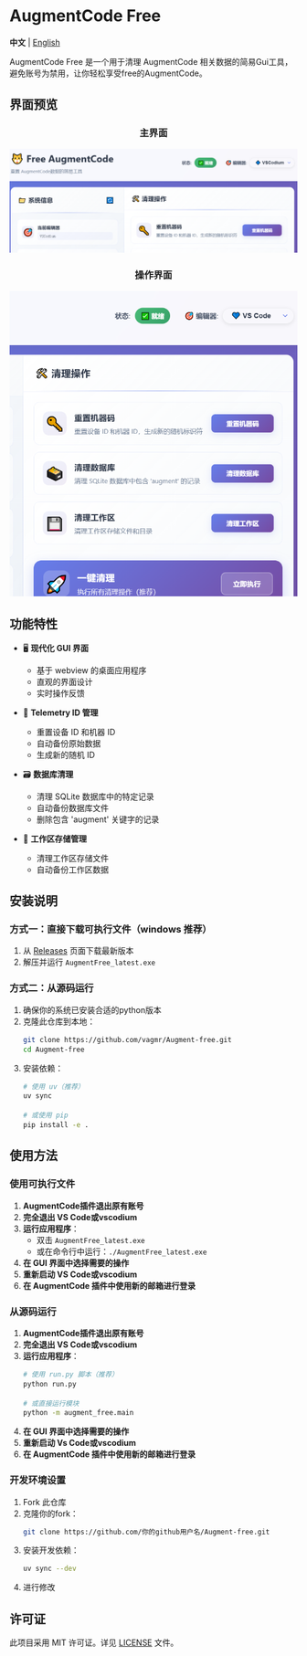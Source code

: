 # AugmentCode Free

**中文** | [English](README_EN.md)

AugmentCode Free 是一个用于清理 AugmentCode 相关数据的简易Gui工具，避免账号为禁用，让你轻松享受free的AugmentCode。

## 界面预览

<div align="center">

### 主界面
![主界面](docs/ui2.png)

### 操作界面
![操作界面](docs/ui.png)

</div>

## 功能特性

- 🖥️ **现代化 GUI 界面**
  - 基于 webview 的桌面应用程序
  - 直观的界面设计
  - 实时操作反馈

- 📝 **Telemetry ID 管理**
  - 重置设备 ID 和机器 ID
  - 自动备份原始数据
  - 生成新的随机 ID

- 🗃️ **数据库清理**
  - 清理 SQLite 数据库中的特定记录
  - 自动备份数据库文件
  - 删除包含 'augment' 关键字的记录

- 💾 **工作区存储管理**
  - 清理工作区存储文件
  - 自动备份工作区数据


## 安装说明

### 方式一：直接下载可执行文件（windows 推荐）

1. 从 [Releases](https://github.com/vagmr/Augment-free/releases) 页面下载最新版本
2. 解压并运行 `AugmentFree_latest.exe`

### 方式二：从源码运行

1. 确保你的系统已安装合适的python版本
2. 克隆此仓库到本地：
   ```bash
   git clone https://github.com/vagmr/Augment-free.git
   cd Augment-free
   ```
3. 安装依赖：
   ```bash
   # 使用 uv（推荐）
   uv sync

   # 或使用 pip
   pip install -e .
   ```

## 使用方法

### 使用可执行文件

1. **AugmentCode插件退出原有账号**
2. **完全退出 VS Code或vscodium**
3. **运行应用程序**：
   - 双击 `AugmentFree_latest.exe`
   - 或在命令行中运行：`./AugmentFree_latest.exe`
4. **在 GUI 界面中选择需要的操作**
5. **重新启动 VS Code或vscodium**
6. **在 AugmentCode 插件中使用新的邮箱进行登录**

### 从源码运行

1. **AugmentCode插件退出原有账号**
2. **完全退出 VS Code或vscodium**
3. **运行应用程序**：
   ```bash
   # 使用 run.py 脚本（推荐）
   python run.py

   # 或直接运行模块
   python -m augment_free.main
   ```
4. **在 GUI 界面中选择需要的操作**
5. **重新启动 Vs Code或vscodium**
6. **在 AugmentCode 插件中使用新的邮箱进行登录**



### 开发环境设置

1. Fork 此仓库
2. 克隆你的fork：
   ```bash
   git clone https://github.com/你的github用户名/Augment-free.git
   ```
3. 安装开发依赖：
   ```bash
   uv sync --dev
   ```
4. 进行修改

## 许可证

此项目采用 MIT 许可证。详见 [LICENSE](LICENSE) 文件。